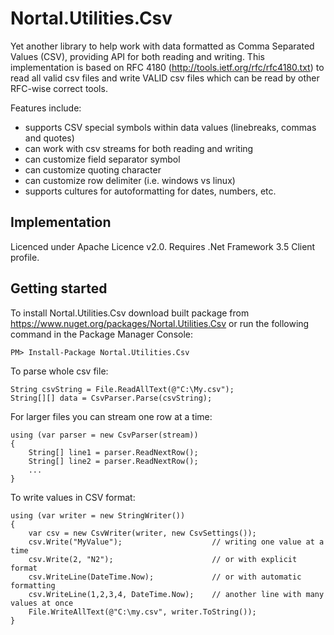 Nortal.Utilities.Csv
====================================

Yet another library to help work with data formatted as Comma Separated Values (CSV), providing API for both reading and writing.
This implementation is based on RFC 4180 (http://tools.ietf.org/rfc/rfc4180.txt) to read all valid csv files and write VALID csv files which can be read by other RFC-wise correct tools.

Features include:
* supports CSV special symbols within data values (linebreaks, commas and quotes)
* can work with csv streams for both reading and writing
* can customize field separator symbol
* can customize quoting character
* can customize row delimiter (i.e. windows vs linux)
* supports cultures for autoformatting for dates, numbers, etc.

Implementation
-----------------
Licenced under Apache Licence v2.0.
Requires .Net Framework 3.5 Client profile.

Getting started
---------------

To install Nortal.Utilities.Csv download built package from https://www.nuget.org/packages/Nortal.Utilities.Csv or run the following command in the Package Manager Console: 

	PM> Install-Package Nortal.Utilities.Csv

To parse whole csv file: 

	String csvString = File.ReadAllText(@"C:\My.csv");
	String[][] data = CsvParser.Parse(csvString);

For larger files you can stream one row at a time:

	using (var parser = new CsvParser(stream))
	{
		String[] line1 = parser.ReadNextRow();
		String[] line2 = parser.ReadNextRow();
		...
	}

To write values in CSV format:

	using (var writer = new StringWriter())
	{
		var csv = new CsvWriter(writer, new CsvSettings());
		csv.Write("MyValue");                    // writing one value at a time
		csv.Write(2, "N2");                      // or with explicit format
		csv.WriteLine(DateTime.Now);             // or with automatic formatting
		csv.WriteLine(1,2,3,4, DateTime.Now);    // another line with many values at once
		File.WriteAllText(@"C:\my.csv", writer.ToString());
	}

